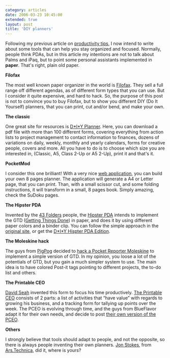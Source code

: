 ```yaml
---
category: articles
date: 2006-03-23 10:45:00
extended: true
layout: post
title: 'DIY planners'
---
```


<p>Following my previous article on <a href="//joaobordalo.com/articles/2006/03/02/productivity-tips">productivity tips</a>, I now intend to write about some tools that can help you stay organized and focused. Normally, people think PDAs, but in this article my intentions are not to talk about Palms and iPaq, but to point some personal assistants implemented in <strong>paper</strong>. That's right, plain old paper.</p>
<!--more-->
<p><strong>Filofax</strong></p>

<p>The most well known paper organizer in the world is <a href="http://filofax.com">Filofax</a>. They sell a full range off different agendas, as of different form types that you can use. But I consider it quite expensive, and hard to hack. So, the purpose of this post is not to convince you to buy Filofax, but to show you different DIY (Do It Yourself) planners, that you can print, cut and/or bend, and make your own.</p>

<p><strong>The classic</strong></p>

<p>One great site for resources is <a href="http://www.diyplanner.com/">D*I*Y Planner</a>. Here, you can download a pdf file with more than 100 different forms, covering everything from action lists to project management to contact information to finances, dozens of variations on daily, weekly, monthly and yearly calendars, forms for creative people, covers and more. All you have to do is to choose which size you are interested in, (Classic, A5, Class 2-Up or A5 2-Up), print it  and that's it.</p>

<p><strong>PocketMod</strong></p>

<p>I consider this one brilliant! With a very nice <a href="http://pocketmod.com/app/index.html">web application</a>, you can build your own 8 pages planner. The application will generate a A4 or Letter page, that you can print. Than, with a small scissor cut, and some folding instructions, it will transform in a small, 8 pages book. Simply amazing, check the SuDoku pages.</p>

<p><strong>The Hipster PDA</strong></p>

<p>Invented by the <a href="http://www.43folders.com/">43 Folders</a> people, the <a href="http://www.43folders.com/2004/09/03/introducing-the-hipster-pda/">Hipster PDA</a> intends to implement the GTD (<a href="http://en.wikipedia.org/wiki/Getting_things_done">Getting Things Done</a>) in paper, and does it by using different paper colors and a binder clip. You can follow the simple approach in the <a href="http://hipsterpda.com/">original site</a>, or get the <a href="http://www.diyplanner.com/templates/official/hpda">D*I*Y Hispter PDA Edition</a>.</p>  <p><strong>The Moleskine hack</strong></p>

<p>The guys from <a href="http://pigpog.com/">PigPog</a> decided to <a href="http://pigpog.com/node/1030">hack a Pocket Reporter Moleskine</a> to implement a simple version of GTD. In my opinion, you loose a lot of the potentials of GTD, but you gain a much simpler system to use. The main idea is to have colored Post-it tags pointing to different projects, the to-do list and others.</p>

<p><strong>The Printable CEO</strong></p>

<p><a href="http://davidseah.com/">David Seah</a> invented this form to focus his time productively. <a href="http://davidseah.com/archives/2005/11/12/the-printable-ceo-series">The Printable CEO</a> consists of 2 parts: a list of activities that “have value” with regards to growing his business, and a tracking form for tallying up points over the week. The PCEO is evolving through time, and the guys from BlueFlavor adapt it for their own needs, and decide to post <a href="http://www.blueflavor.com/ed/tips_tricks/paper_timesheets.php">their own version of the PCEO</a>.</p>

<p><strong>Others</strong></p>

<p>I strongly believe that tools should adapt to people, and not the opposite, so there is always people inventing their own planners. <a href="http://arstechnica.com/staff/carthage.ars/2006/3/16/3226">Jon Stokes</a>, from <a href="http://arstechnica.com/">Ars.Technica</a>, did it, where is yours?</p>
